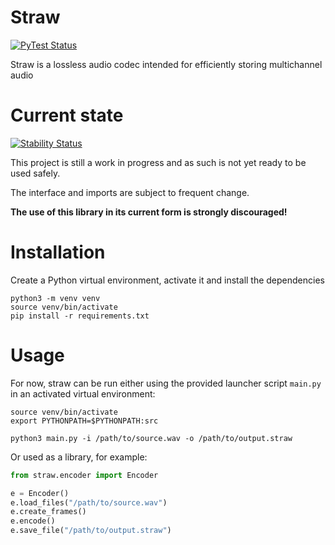 # Straw

[![PyTest Status](https://github.com/KLZ-0/straw/workflows/PyTest/badge.svg)](https://github.com/KLZ-0/straw/actions/)

Straw is a lossless audio codec intended for efficiently storing multichannel audio

# Current state

[![Stability Status](https://img.shields.io/badge/Stability-marginal-red.svg)](https://github.com/KLZ-0/straw/tree/dev)

This project is still a work in progress and as such is not yet ready to be used safely.

The interface and imports are subject to frequent change.

**The use of this library in its current form is strongly discouraged!**

# Installation

Create a Python virtual environment, activate it and install the dependencies

```shell
python3 -m venv venv
source venv/bin/activate
pip install -r requirements.txt
```

# Usage

For now, straw can be run either using the provided launcher script `main.py` in an activated virtual environment:

```shell
source venv/bin/activate
export PYTHONPATH=$PYTHONPATH:src
```

```shell
python3 main.py -i /path/to/source.wav -o /path/to/output.straw
```

Or used as a library, for example:

```python
from straw.encoder import Encoder

e = Encoder()
e.load_files("/path/to/source.wav")
e.create_frames()
e.encode()
e.save_file("/path/to/output.straw")
```
